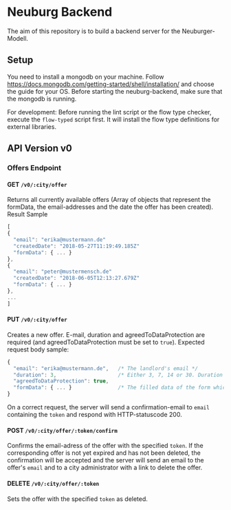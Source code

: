 # Neuburg Backend
The aim of this repository is to build a backend server for the Neuburger-Modell.
## Setup
You need to install a mongodb on your machine. Follow https://docs.mongodb.com/getting-started/shell/installation/ and choose the guide for your OS. Before starting the neuburg-backend, make sure that the mongodb is running.

For development: Before running the lint script or the flow type checker, execute the `flow-typed` script first. It will install the flow type definitions for external libraries.

## API Version v0
### Offers Endpoint

#### GET `/v0/:city/offer`
Returns all currently available offers (Array of objects that represent the formData, the email-addresses and the date the offer has been created). Result Sample
```javascript
[
{
  "email": "erika@mustermann.de"
  "createdDate": "2018-05-27T11:19:49.185Z"
  "formData": { ... }
},
{
  "email": "peter@mustermensch.de"
  "createdDate": "2018-06-05T12:13:27.679Z"
  "formData": { ... }
},
...
]
```

#### PUT `/v0/:city/offer`
Creates a new offer. E-mail, duration and agreedToDataProtection are required (and agreedToDataProtection must be set to `true`). Expected request body sample:
```javascript
{
  "email": "erika@mustermann.de",   /* The landlord's email */
  "duration": 3,                    /* Either 3, 7, 14 or 30. Duration in days of visibility of the offer */
  "agreedToDataProtection": true,
  "formData": { ... }               /* The filled data of the form which is validated against the :city's form scheme */
}
```
On a correct request, the server will send a confirmation-email to `email` containing the `token` and respond with HTTP-statuscode 200.

#### POST `/v0/:city/offer/:token/confirm`
Confirms the email-adress of the offer with the specified `token`.
If the corresponding offer is not yet expired and has not been deleted, the confirmation will be accepted and the server will
send an email to the offer's `email` and to a city administrator with a link to delete the offer.

#### DELETE `/v0/:city/offer/:token`
Sets the offer with the specified `token` as deleted.
